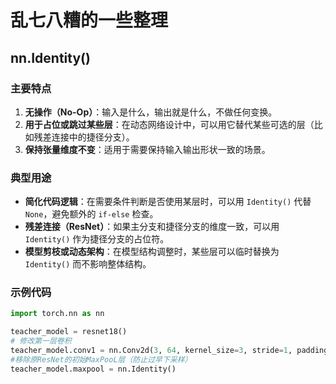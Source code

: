 # 乱七八糟的一些整理

## nn.Identity()

### 主要特点

1. **无操作（No-Op）**：输入是什么，输出就是什么，不做任何变换。
2. **用于占位或跳过某些层**：在动态网络设计中，可以用它替代某些可选的层（比如残差连接中的捷径分支）。
3. **保持张量维度不变**：适用于需要保持输入输出形状一致的场景。

### 典型用途

- **简化代码逻辑**：在需要条件判断是否使用某层时，可以用 `Identity()` 代替 `None`，避免额外的 `if-else` 检查。
- **残差连接（ResNet）**：如果主分支和捷径分支的维度一致，可以用 `Identity()` 作为捷径分支的占位符。
- **模型剪枝或动态架构**：在模型结构调整时，某些层可以临时替换为 `Identity()` 而不影响整体结构。

### 示例代码

```python
import torch.nn as nn

teacher_model = resnet18()
# 修改第一层卷积
teacher_model.conv1 = nn.Conv2d(3, 64, kernel_size=3, stride=1, padding=1, bias=False)
#移除原ResNet的初始MaxPooL层（防止过早下采样）
teacher_model.maxpool = nn.Identity()
```
